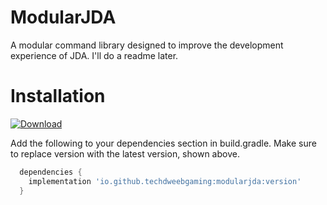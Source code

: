 # ModularJDA
A modular command library designed to improve the development experience of JDA. I'll do a readme later.

# Installation

[ ![Download](https://api.bintray.com/packages/techdweebgaming/ModularJDA/ModularJDA/images/download.svg) ](https://bintray.com/techdweebgaming/ModularJDA/ModularJDA/_latestVersion)

Add the following to your dependencies section in build.gradle. Make sure to replace version with the latest version, shown above.
```gradle
  dependencies {
    implementation 'io.github.techdweebgaming:modularjda:version'
  }
```
